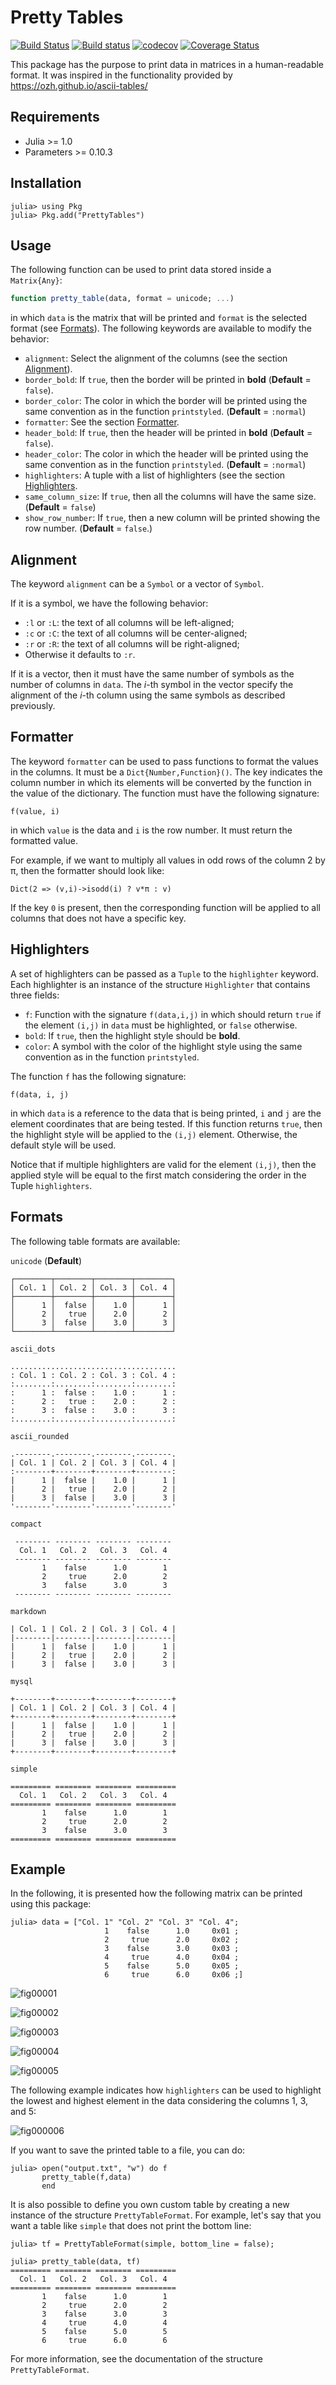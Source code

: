 Pretty Tables
=============

[![Build Status](https://travis-ci.org/ronisbr/PrettyTables.jl.svg?branch=master)](https://travis-ci.org/ronisbr/PrettyTables.jl)
[![Build status](https://ci.appveyor.com/api/projects/status/r06s51ispe3cgmqp?svg=true)](https://ci.appveyor.com/project/ronisbr/prettytables-jl)
[![codecov](https://codecov.io/gh/ronisbr/PrettyTables.jl/branch/master/graph/badge.svg)](https://codecov.io/gh/ronisbr/PrettyTables.jl)
[![Coverage Status](https://coveralls.io/repos/github/ronisbr/PrettyTables.jl/badge.svg?branch=master)](https://coveralls.io/github/ronisbr/PrettyTables.jl?branch=master)

This package has the purpose to print data in matrices in a human-readable
format. It was inspired in the functionality provided by
https://ozh.github.io/ascii-tables/

## Requirements

* Julia >= 1.0
* Parameters >= 0.10.3

## Installation

```julia-repl
julia> using Pkg
julia> Pkg.add("PrettyTables")
```

## Usage

The following function can be used to print data stored inside a `Matrix{Any}`:

```julia
function pretty_table(data, format = unicode; ...)
```

in which `data` is the matrix that will be printed and `format` is the selected
format (see [Formats](#formats)). The following keywords are available to modify
the behavior:

* `alignment`: Select the alignment of the columns (see the section
               [Alignment](#alignment)).
* `border_bold`: If `true`, then the border will be printed in **bold**
                 (**Default** = `false`).
* `border_color`: The color in which the border will be printed using the same
                  convention as in the function `printstyled`. (**Default** =
                  `:normal`)
* `formatter`: See the section [Formatter](#formatter).
* `header_bold`: If `true`, then the header will be printed in **bold**
                 (**Default** = `false`).
* `header_color`: The color in which the header will be printed using the same
                  convention as in the function `printstyled`. (**Default** =
                  `:normal`)
* `highlighters`: A tuple with a list of highlighters (see the section
                  [Highlighters](#highlighters).
* `same_column_size`: If `true`, then all the columns will have the same size.
                      (**Default** = `false`)
* `show_row_number`: If `true`, then a new column will be printed showing the
                     row number. (**Default** = `false`.)

## Alignment

The keyword `alignment` can be a `Symbol` or a vector of `Symbol`.

If it is a symbol, we have the following behavior:

* `:l` or `:L`: the text of all columns will be left-aligned;
* `:c` or `:C`: the text of all columns will be center-aligned;
* `:r` or `:R`: the text of all columns will be right-aligned;
* Otherwise it defaults to `:r`.

If it is a vector, then it must have the same number of symbols as the number of
columns in `data`. The *i*-th symbol in the vector specify the alignment of the
*i*-th column using the same symbols as described previously.

## Formatter

The keyword `formatter` can be used to pass functions to format the values in
the columns. It must be a `Dict{Number,Function}()`. The key indicates the
column number in which its elements will be converted by the function in the
value of the dictionary. The function must have the following signature:

    f(value, i)

in which `value` is the data and `i` is the row number. It must return the
formatted value.

For example, if we want to multiply all values in odd rows of the column 2 by π,
then the formatter should look like:

    Dict(2 => (v,i)->isodd(i) ? v*π : v)

If the key `0` is present, then the corresponding function will be applied to
all columns that does not have a specific key.

## Highlighters

A set of highlighters can be passed as a `Tuple` to the `highlighter` keyword.
Each highlighter is an instance of the structure `Highlighter` that contains
three fields:

* `f`: Function with the signature `f(data,i,j)` in which should return `true`
       if the element `(i,j)` in `data` must be highlighted, or `false`
       otherwise.
* `bold`: If `true`, then the highlight style should be **bold**.
* `color`: A symbol with the color of the highlight style using the same
           convention as in the function `printstyled`.

The function `f` has the following signature:

    f(data, i, j)

in which `data` is a reference to the data that is being printed, `i` and `j`
are the element coordinates that are being tested. If this function returns
`true`, then the highlight style will be applied to the `(i,j)` element.
Otherwise, the default style will be used.

Notice that if multiple highlighters are valid for the element `(i,j)`, then the
applied style will be equal to the first match considering the order in the
Tuple `highlighters`.

## Formats

The following table formats are available:

`unicode` (**Default**)

```
┌────────┬────────┬────────┬────────┐
│ Col. 1 │ Col. 2 │ Col. 3 │ Col. 4 │
├────────┼────────┼────────┼────────┤
│      1 │  false │    1.0 │      1 │
│      2 │   true │    2.0 │      2 │
│      3 │  false │    3.0 │      3 │
└────────┴────────┴────────┴────────┘
```

`ascii_dots`

```
.....................................
: Col. 1 : Col. 2 : Col. 3 : Col. 4 :
:........:........:........:........:
:      1 :  false :    1.0 :      1 :
:      2 :   true :    2.0 :      2 :
:      3 :  false :    3.0 :      3 :
:........:........:........:........:
```

`ascii_rounded`

```
.--------.--------.--------.--------.
| Col. 1 | Col. 2 | Col. 3 | Col. 4 |
:--------+--------+--------+--------:
|      1 |  false |    1.0 |      1 |
|      2 |   true |    2.0 |      2 |
|      3 |  false |    3.0 |      3 |
'--------'--------'--------'--------'
```

`compact`

```
 -------- -------- -------- --------
  Col. 1   Col. 2   Col. 3   Col. 4
 -------- -------- -------- --------
       1    false      1.0        1
       2     true      2.0        2
       3    false      3.0        3
 -------- -------- -------- --------
```

`markdown`

```
| Col. 1 | Col. 2 | Col. 3 | Col. 4 |
|--------|--------|--------|--------|
|      1 |  false |    1.0 |      1 |
|      2 |   true |    2.0 |      2 |
|      3 |  false |    3.0 |      3 |
```

`mysql`

```
+--------+--------+--------+--------+
| Col. 1 | Col. 2 | Col. 3 | Col. 4 |
+--------+--------+--------+--------+
|      1 |  false |    1.0 |      1 |
|      2 |   true |    2.0 |      2 |
|      3 |  false |    3.0 |      3 |
+--------+--------+--------+--------+
```

`simple`

```
========= ======== ======== =========
  Col. 1   Col. 2   Col. 3   Col. 4
========= ======== ======== =========
       1    false      1.0        1
       2     true      2.0        2
       3    false      3.0        3
========= ======== ======== =========
```

## Example

In the following, it is presented how the following matrix can be printed using
this package:

```julia-repl
julia> data = ["Col. 1" "Col. 2" "Col. 3" "Col. 4";
                     1    false      1.0     0x01 ;
                     2     true      2.0     0x02 ;
                     3    false      3.0     0x03 ;
                     4     true      4.0     0x04 ;
                     5    false      5.0     0x05 ;
                     6     true      6.0     0x06 ;]
```

![fig00001](./figs/fig00001.png)

![fig00002](./figs/fig00002.png)

![fig00003](./figs/fig00003.png)

![fig00004](./figs/fig00004.png)

![fig00005](./figs/fig00005.png)

The following example indicates how `highlighters` can be used to highlight the
lowest and highest element in the data considering the columns 1, 3, and 5:

![fig000006](./figs/fig00006.png)

If you want to save the printed table to a file, you can do:

```julia-repl
julia> open("output.txt", "w") do f
       pretty_table(f,data)
       end
```

It is also possible to define you own custom table by creating a new instance of
the structure `PrettyTableFormat`. For example, let's say that you want a table
like `simple` that does not print the bottom line:

```julia-repl
julia> tf = PrettyTableFormat(simple, bottom_line = false);

julia> pretty_table(data, tf)
========= ======== ======== =========
  Col. 1   Col. 2   Col. 3   Col. 4
========= ======== ======== =========
       1    false      1.0        1
       2     true      2.0        2
       3    false      3.0        3
       4     true      4.0        4
       5    false      5.0        5
       6     true      6.0        6
```

For more information, see the documentation of the structure
`PrettyTableFormat`.

